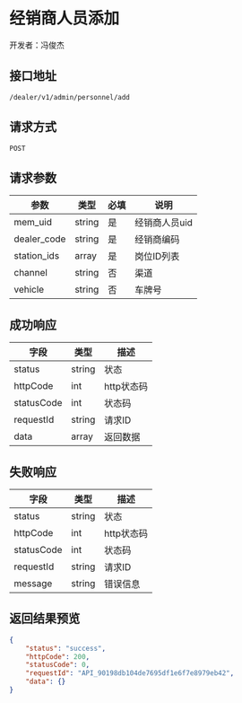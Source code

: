 # 经销商人员添加

开发者：冯俊杰

## 接口地址

`/dealer/v1/admin/personnel/add`

## 请求方式

`POST`

## 请求参数

| 参数        | 类型 | 必填 | 说明                               |
| ---------- | --- | ----- | ----- |
| mem_uid  | string | 是 | 经销商人员uid                      |
| dealer_code   | string | 是 | 经销商编码                      |
| station_ids  | array | 是| 岗位ID列表                             |
| channel | string | 否 | 渠道                         |
| vehicle     | string | 否 | 车牌号 |

## 成功响应

| 字段       | 类型    | 描述        |
| ---------- | ------- | ----------- |
| status    | string  | 状态    |
| httpCode     | int  | http状态码    |
| statusCode | int  | 状态码 |
| requestId | string  | 请求ID |
| data  | array  | 返回数据      |

## 失败响应

| 字段       | 类型    | 描述        |
| ---------- | ------- | ----------- |
| status    | string  | 状态    |
| httpCode     | int  | http状态码    |
| statusCode | int  | 状态码 |
| requestId | string  | 请求ID |
| message  | string  | 错误信息      |

## 返回结果预览

```json
{
    "status": "success",
    "httpCode": 200,
    "statusCode": 0,
    "requestId": "API_90198db104de7695df1e6f7e8979eb42",
    "data": {}
}
```